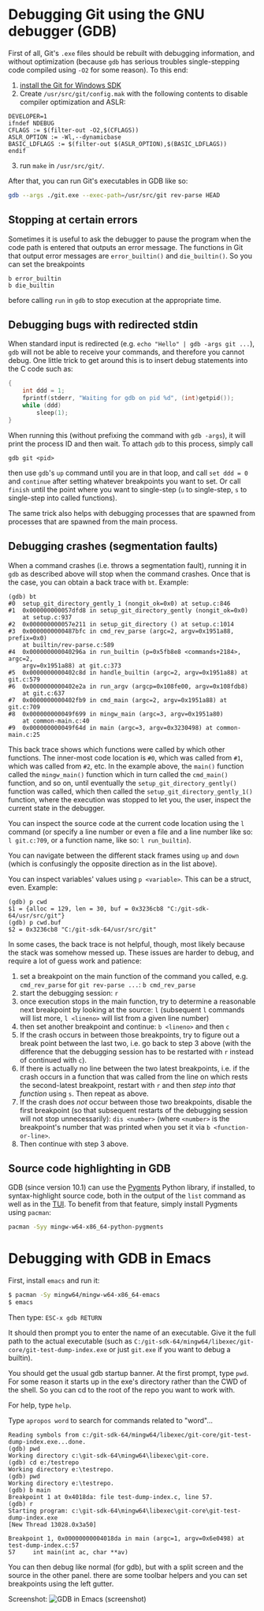 # Debugging Git using the GNU debugger (GDB)

First of all, Git's `.exe` files should be rebuilt with debugging information, and without optimization (because `gdb` has serious troubles single-stepping code compiled using `-O2` for some reason). To this end:

1. [install the Git for Windows SDK](https://gitforwindows.org/#download-sdk)
2. Create `/usr/src/git/config.mak` with the following contents to disable compiler optimization and ASLR:

```
DEVELOPER=1
ifndef NDEBUG
CFLAGS := $(filter-out -O2,$(CFLAGS))
ASLR_OPTION := -Wl,--dynamicbase
BASIC_LDFLAGS := $(filter-out $(ASLR_OPTION),$(BASIC_LDFLAGS))
endif
```

3. run `make` in `/usr/src/git/`.

After that, you can run Git's executables in GDB like so:

```sh
gdb --args ./git.exe --exec-path=/usr/src/git rev-parse HEAD
```

## Stopping at certain errors

Sometimes it is useful to ask the debugger to pause the program when the code path is entered that outputs an error message. The functions in Git that output error messages are `error_builtin()` and `die_builtin()`. So you can set the breakpoints

```
b error_builtin
b die_builtin
```

before calling `run` in `gdb` to stop execution at the appropriate time.

## Debugging bugs with redirected stdin

When standard input is redirected (e.g. `echo "Hello" | gdb -args git ...`), `gdb` will not be able to receive your commands, and therefore you cannot debug. One little trick to get around this is to insert debug statements into the C code such as:

```c
{
    int ddd = 1;
    fprintf(stderr, "Waiting for gdb on pid %d", (int)getpid());
    while (ddd)
        sleep(1);
}
```

When running this (without prefixing the command with `gdb -args`), it will print the process ID and then wait. To attach `gdb` to this process, simply call

```
gdb git <pid>
```

then use `gdb`'s `up` command until you are in that loop, and call `set ddd = 0` and `continue` after setting whatever breakpoints you want to set. Or call `finish` until the point where you want to single-step (`u` to single-step, `s` to single-step into called functions).

The same trick also helps with debugging processes that are spawned from processes that are spawned from the main process.

## Debugging crashes (segmentation faults)

When a command crashes (i.e. throws a segmentation fault), running it in `gdb` as described above will stop when the command crashes. Once that is the case, you can obtain a back trace with `bt`. Example:

```
(gdb) bt
#0  setup_git_directory_gently_1 (nongit_ok=0x0) at setup.c:846
#1  0x000000000057dfd8 in setup_git_directory_gently (nongit_ok=0x0)
    at setup.c:937
#2  0x000000000057e211 in setup_git_directory () at setup.c:1014
#3  0x0000000000487bfc in cmd_rev_parse (argc=2, argv=0x1951a88, prefix=0x0)
    at builtin/rev-parse.c:589
#4  0x000000000040296a in run_builtin (p=0x5fb8e8 <commands+2184>, argc=2,
    argv=0x1951a88) at git.c:373
#5  0x0000000000402c8d in handle_builtin (argc=2, argv=0x1951a88) at git.c:579
#6  0x0000000000402e2a in run_argv (argcp=0x108fe00, argv=0x108fdb8)
    at git.c:637
#7  0x0000000000402fb9 in cmd_main (argc=2, argv=0x1951a88) at git.c:709
#8  0x000000000049f699 in mingw_main (argc=3, argv=0x1951a80)
    at common-main.c:40
#9  0x000000000049f64d in main (argc=3, argv=0x3230498) at common-main.c:25
```

This back trace shows which functions were called by which other functions. The inner-most code location is `#0`, which was called from `#1`, which was called from `#2`, etc. In the example above, the `main()` function called the `mingw_main()` function which in turn called the `cmd_main()` function, and so on, until eventually the `setup_git_directory_gently()` function was called, which then called the `setup_git_directory_gently_1()` function, where the execution was stopped to let you, the user, inspect the current state in the debugger.

You can inspect the source code at the current code location using the `l` command (or specify a line number or even a file and a line number like so: `l git.c:709`, or a function name, like so: `l run_builtin`).

You can navigate between the different stack frames using `up` and `down` (which is confusingly the opposite direction as in the list above).

You can inspect variables' values using `p <variable>`. This can be a struct, even. Example:

```
(gdb) p cwd
$1 = {alloc = 129, len = 30, buf = 0x3236cb8 "C:/git-sdk-64/usr/src/git"}
(gdb) p cwd.buf
$2 = 0x3236cb8 "C:/git-sdk-64/usr/src/git"
```

In some cases, the back trace is not helpful, though, most likely because the stack was somehow messed up. These issues are harder to debug, and require a lot of guess work and patience:

1. set a breakpoint on the main function of the command you called, e.g. `cmd_rev_parse` for `git rev-parse ...`: `b cmd_rev_parse`
2. start the debugging session: `r`
3. once execution stops in the main function, try to determine a reasonable next breakpoint by looking at the source: `l` (subsequent `l` commands will list more, `l <lineno>` will list from a given line number)
4. then set another breakpoint and continue: `b <lineno>` and then `c`
5. If the crash occurs in between those breakpoints, try to figure out a break point between the last two, i.e. go back to step 3 above (with the difference that the debugging session has to be restarted with `r` instead of continued with `c`).
6. If there is actually no line between the two latest breakpoints, i.e. if the crash occurs in a function that was called from the line on which rests the second-latest breakpoint, restart with `r` and then *step into that function* using `s`. Then repeat as above.
7. If the crash does *not* occur between those two breakpoints, disable the first  breakpoint (so that subsequent restarts of the debugging session will not stop unnecessarily): `dis <number>` (where `<number>` is the breakpoint's number that was printed when you set it via `b <function-or-line>`.
8. Then continue with step 3 above.

## Source code highlighting in GDB
GDB (since version 10.1) can use the [Pygments](https://pygments.org/) Python library, if installed, to syntax-highlight source code, both in the output of the `list` command as well as in the [TUI](https://sourceware.org/gdb/onlinedocs/gdb/TUI.html). To benefit from that feature, simply install Pygments using `pacman`:
~~~bash
pacman -Syy mingw-w64-x86_64-python-pygments
~~~

# Debugging with GDB in Emacs

First, install `emacs` and run it:

```sh
$ pacman -Sy mingw64/mingw-w64-x86_64-emacs
$ emacs
```

Then type: `ESC-x gdb RETURN`

It should then prompt you to enter the name of an executable. Give it the full path to the actual executable (such as `C:/git-sdk-64/mingw64/libexec/git-core/git-test-dump-index.exe` or just `git.exe` if you want to debug a builtin).

You should get the usual gdb startup banner. At the first prompt, type `pwd`. For some reason it starts up in the exe's directory rather than the CWD of the shell. So you can cd to the root of the repo you want to work with.

For help, type `help`.

Type `apropos word` to search for commands related to "word"...

```
Reading symbols from c:/git-sdk-64/mingw64/libexec/git-core/git-test-dump-index.exe...done.
(gdb) pwd
Working directory c:\git-sdk-64\mingw64\libexec\git-core.
(gdb) cd e:/testrepo
Working directory e:\testrepo.
(gdb) pwd
Working directory e:\testrepo.
(gdb) b main
Breakpoint 1 at 0x4018da: file test-dump-index.c, line 57.
(gdb) r
Starting program: c:\git-sdk-64\mingw64\libexec\git-core\git-test-dump-index.exe
[New Thread 13028.0x3a50]

Breakpoint 1, 0x00000000004018da in main (argc=1, argv=0x6e0498) at test-dump-index.c:57
57     int main(int ac, char **av)
```

You can then debug like normal (for gdb), but with a split screen and the source in the other panel.  there are some toolbar helpers and you can set breakpoints using the left gutter.

Screenshot:
![GDB in Emacs (screenshot)](https://raw.githubusercontent.com/wiki/git-for-windows/git/emacs-gdb.png)

